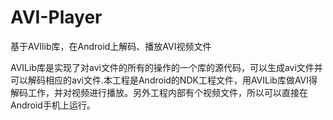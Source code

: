 # AVI-Player
基于AVIlib库，在Android上解码、播放AVI视频文件

AVILib库是实现了对avi文件的所有的操作的一个库的源代码，可以生成avi文件并可以解码相应的avi文件.本工程是Android的NDK工程文件，用AVILib库做AVI得解码工作，并对视频进行播放。另外工程内部有个视频文件，所以可以直接在Android手机上运行。
